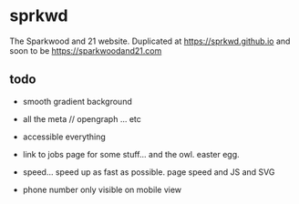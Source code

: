 # sprkwd
 The Sparkwood and 21 website. Duplicated at https://sprkwd.github.io and soon to be https://sparkwoodand21.com

 ## todo

 * smooth gradient background

 * all the meta // opengraph ... etc


 * accessible everything
 * link to jobs page for some stuff...
  and the owl. easter egg.

 * speed... speed up as fast as possible. page speed and JS and SVG
* phone number only visible on mobile view
